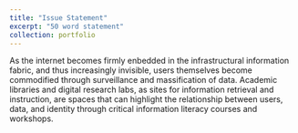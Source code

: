 ```yaml
---
title: "Issue Statement"
excerpt: "50 word statement"
collection: portfolio
---
```


As the internet becomes firmly enbedded in the infrastructural information fabric, and thus increasingly invisible, users themselves become commodified through surveillance and massification of data. Academic libraries and digital research labs, as sites for information retrieval and instruction, are spaces that can highlight the relationship between users, data, and identity through critical information literacy courses and workshops.
